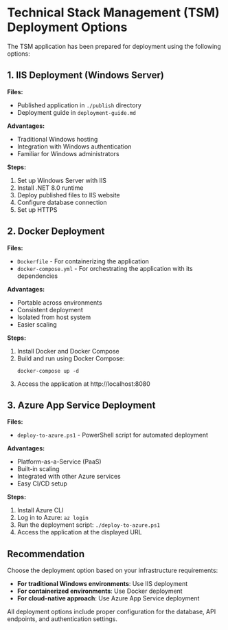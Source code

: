 # Technical Stack Management (TSM) Deployment Options

The TSM application has been prepared for deployment using the following options:

## 1. IIS Deployment (Windows Server)

**Files:**
- Published application in `./publish` directory
- Deployment guide in `deployment-guide.md`

**Advantages:**
- Traditional Windows hosting
- Integration with Windows authentication
- Familiar for Windows administrators

**Steps:**
1. Set up Windows Server with IIS
2. Install .NET 8.0 runtime
3. Deploy published files to IIS website
4. Configure database connection
5. Set up HTTPS

## 2. Docker Deployment

**Files:**
- `Dockerfile` - For containerizing the application
- `docker-compose.yml` - For orchestrating the application with its dependencies

**Advantages:**
- Portable across environments
- Consistent deployment
- Isolated from host system
- Easier scaling

**Steps:**
1. Install Docker and Docker Compose
2. Build and run using Docker Compose:
   ```
   docker-compose up -d
   ```
3. Access the application at http://localhost:8080

## 3. Azure App Service Deployment

**Files:**
- `deploy-to-azure.ps1` - PowerShell script for automated deployment

**Advantages:**
- Platform-as-a-Service (PaaS)
- Built-in scaling
- Integrated with other Azure services
- Easy CI/CD setup

**Steps:**
1. Install Azure CLI
2. Log in to Azure: `az login`
3. Run the deployment script: `./deploy-to-azure.ps1`
4. Access the application at the displayed URL

## Recommendation

Choose the deployment option based on your infrastructure requirements:

- **For traditional Windows environments**: Use IIS deployment
- **For containerized environments**: Use Docker deployment
- **For cloud-native approach**: Use Azure App Service deployment

All deployment options include proper configuration for the database, API endpoints, and authentication settings. 